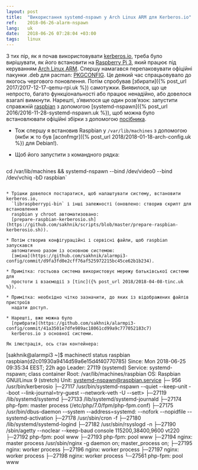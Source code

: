 ```yaml
---
layout: post
title:  "Використання systemd-nspawn у Arch Linux ARM для Kerberos.io"
ref:    2018-06-26-alarm-nspawn
lang:   uk
date:   2018-06-26 07:28:04 +03:00
tags:   linux
---
```


З тих пір, як я почав використовувати [kerberos.io](https://kerberos.io), треба
було вирішувати, як його встановити на [Raspberry Pi
3](https://www.raspberrypi.org/products/raspberry-pi-3-model-b/), який працює
під керуванням [Arch Linux ARM](https://archlinuxarm.org/).
Спершу намагався перепаковувати офіційні пакунки .deb для pacman:
[PKGCONFIG](https://github.com/sakhnik/kerberosio-alarm/commit/3ad2a2a6babc01d277b33bc58a8e806aeff82a73).
Це деякий час спрацьовувало до якогось чергового поновлення. Потім спробував [збирати]({%
post_url 2017/2017-12-17-qemu-rpi.uk %}) самотужки. Виявилося, що це непросто,
багато функціональності або працює ненадійно, або довелося взагалі вимкнути.
Нарешті, з’явилося ще один розв’язок: запустити справжній
[raspbian](https://www.raspbian.org/) з допомогою [systemd-nspawn]({% post_url
2016/2016-11-28-systemd-nspawn.uk %}), щоб можна було встановлювати офіційні
збірки з допомогою [посібника](https://doc.kerberos.io/2.0/installation/Multi-camera/Raspbian).

* Тож спершу я встановив Raspbian у `/var/lib/machines` з допомогою (якби ж то
був [aconfmgr]({% post_url 2018/2018-01-18-arch-config.uk %}) для Debian!).

* Щоб його запустити з командного рядка:
  ```shell
cd /var/lib/machines && systemd-nspawn --bind /dev/video0 --bind /dev/vchiq -bD raspbian`
```

* Трішки довелося постаратися, щоб налаштувати систему, встановити kerberos.io,
  `libraspberrypi-bin` і інші залежності (оновлено: створив скрипт для встановлення
  raspbian у chroot автоматизовано:
  [prepare-raspbian-kerberosio.sh](https://github.com/sakhnik/scripts/blob/master/prepare-raspbian-kerberosio.sh)).

* Потім створив конфігураційні і сервісні файли, щоб raspbian запускався
  автоматично разом із основною системою:
  [зміна](https://github.com/sakhnik/alarmpi3-config/commit/d9fa3fd0e2cff76af525972215bc45ce62b1b234).

* Примітка: гостьова система використовує мережу батьківської системи для
  простоти і взаємодії з [tinc]({% post_url 2018/2018-04-08-tinc.uk %}).

* Примітка: необхідно чітко зазначити, до яких із відображених файлів пристроїв
  надати доступ.

* Нарешті, вже можна було
  [прибрати](https://github.com/sakhnik/alarmpi3-config/commit/41a3501e7dfe989ac18061cd99a9c777052183c7)
  kerberos.io з основної системи.

Як ілюстрація, ось стан контейнера:
```
[sakhnik@alarmpi3 ~]$ machinectl status raspbian
raspbian(d2c01930a9414d59a6e15d4f40770785)
           Since: Mon 2018-06-25 09:35:34 EEST; 22h ago
          Leader: 27119 (systemd)
         Service: systemd-nspawn; class container
            Root: /var/lib/machines/raspbian
              OS: Raspbian GNU/Linux 9 (stretch)
            Unit: systemd-nspawn@raspbian.service
                  ├─  956 /usr/bin/kerberosio
                  ├─27117 /usr/bin/systemd-nspawn --quiet --keep-unit --boot --link-journal=try-guest --network-veth -U --sett>
                  ├─27119 /lib/systemd/systemd
                  ├─27133 /lib/systemd/systemd-journald
                  ├─27174 php-fpm: master process (/etc/php/7.0/fpm/php-fpm.conf)
                  ├─27175 /usr/bin/dbus-daemon --system --address=systemd: --nofork --nopidfile --systemd-activation
                  ├─27178 /usr/sbin/cron -f
                  ├─27180 /lib/systemd/systemd-logind
                  ├─27182 /usr/sbin/rsyslogd -n
                  ├─27190 /sbin/agetty --noclear --keep-baud console 115200,38400,9600 vt220
                  ├─27192 php-fpm: pool www
                  ├─27193 php-fpm: pool www
                  ├─27194 nginx: master process /usr/sbin/nginx -g daemon on; master_process on;
                  ├─27195 nginx: worker process
                  ├─27196 nginx: worker process
                  ├─27197 nginx: worker process
                  ├─27198 nginx: worker process
                  └─27561 php-fpm: pool www
```
